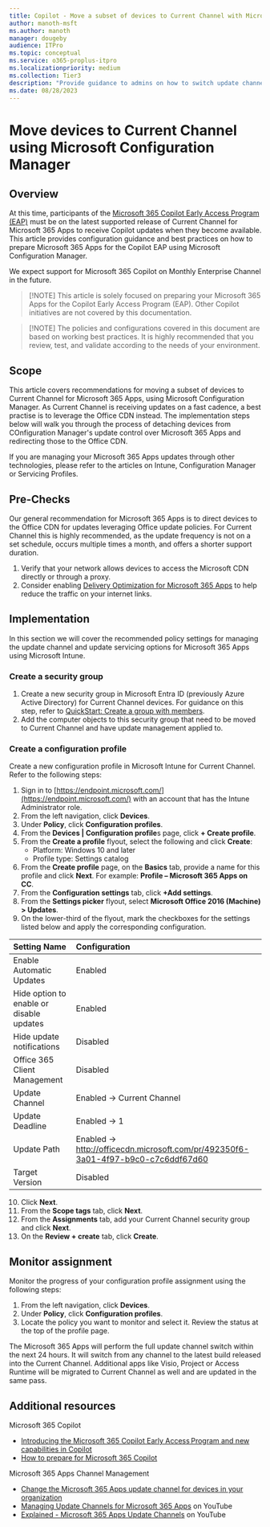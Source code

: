 ```yaml
---
title: Copilot - Move a subset of devices to Current Channel with Microsoft Configuration Manager
author: manoth-msft
ms.author: manoth
manager: dougeby
audience: ITPro 
ms.topic: conceptual 
ms.service: o365-proplus-itpro
ms.localizationpriority: medium
ms.collection: Tier3
description: "Provide guidance to admins on how to switch update channel to Current Channel for Microsoft 365 Apps to prepare for Copilot"
ms.date: 08/28/2023
---
```


# Move devices to Current Channel using Microsoft Configuration Manager

## Overview

At this time, participants of the [Microsoft 365 Copilot Early Access Program (EAP)](https://www.microsoft.com/microsoft-365/blog/2023/05/09/introducing-the-microsoft-365-copilot-early-access-program-and-new-capabilities-in-copilot/) must be on the latest supported release of Current Channel for Microsoft 365 Apps to receive Copilot updates when they become available. This article provides configuration guidance and best practices on how to prepare Microsoft 365 Apps for the Copilot EAP using Microsoft Configuration Manager.

We expect support for Microsoft 365 Copilot on Monthly Enterprise Channel in the future.

> [!NOTE] This article is solely focused on preparing your Microsoft 365 Apps for the Copilot Early Access Program (EAP). Other Copilot initiatives are not covered by this documentation.

> [!NOTE] The policies and configurations covered in this document are based on working best practices. It is highly recommended that you review, test, and validate according to the needs of your environment.
 
## Scope
This article covers recommendations for moving a subset of devices to Current Channel for Microsoft 365 Apps, using Microsoft Configuration Manager. As Current Channel is receiving updates on a fast cadence, a best practise is to leverage the Office CDN instead. The implementation steps below will walk you through the process of detaching devices from COnfiguration Manager's update control over Microsoft 365 Apps and redirecting those to the Office CDN.




If you are managing your Microsoft 365 Apps updates through other technologies, please refer to the articles on Intune, Configuration Manager or Servicing Profiles.

## Pre-Checks
Our general recommendation for Microsoft 365 Apps is to direct devices to the Office CDN for updates leveraging Office update policies. For Current Channel this is highly recommended, as the update frequency is not on a set schedule, occurs multiple times a month, and offers a shorter support duration.
1.	Verify that your network allows devices to access the Microsoft CDN directly or through a proxy.
2.	Consider enabling [Delivery Optimization for Microsoft 365 Apps](https://learn.microsoft.com/deployoffice/delivery-optimization) to help reduce the traffic on your internet links.

## Implementation
In this section we will cover the recommended policy settings for managing the update channel and update servicing options for Microsoft 365 Apps using Microsoft Intune. 

### Create a security group
1.	Create a new security group in Microsoft Entra ID (previously Azure Active Directory) for Current Channel devices. For guidance on this step, refer to [QuickStart: Create a group with members](https://learn.microsoft.com/azure/active-directory/fundamentals/groups-view-azure-portal).
2.	Add the computer objects to this security group that need to be moved to Current Channel and have update management applied to. 

### Create a configuration profile
Create a new configuration profile in Microsoft Intune for Current Channel. Refer to the following steps:
1.	Sign in to [https://endpoint.microsoft.com/](https://endpoint.microsoft.com/) with an account that has the Intune Administrator role.
2.	From the left navigation, click **Devices**.
3.	Under **Policy**, click **Configuration profiles**.
4.	From the **Devices | Configuration profile**s page, click **+ Create profile**.
5.	From the **Create a profile** flyout, select the following and click **Create**:
    - Platform: Windows 10 and later
    - Profile type: Settings catalog
6.	From the **Create profile** page, on the **Basics** tab, provide a name for this profile and click **Next**. For example: **Profile – Microsoft 365 Apps on CC**.
7.	From the **Configuration settings** tab, click **+Add settings**.
8.	From the **Settings picker** flyout, select **Microsoft Office 2016 (Machine) > Updates**.
9.	On the lower-third of the flyout, mark the checkboxes for the settings listed below and apply the corresponding configuration. 


|**Setting Name**  |**Configuration**  |
|:---|:---|
|Enable Automatic Updates|Enabled|
|Hide option to enable or disable updates|Enabled|
|Hide update notifications|Disabled|
|Office 365 Client Management|Disabled|
|Update Channel|Enabled → Current Channel|
|Update Deadline|Enabled → 1|
|Update Path|Enabled → http://officecdn.microsoft.com/pr/492350f6-3a01-4f97-b9c0-c7c6ddf67d60|
|Target Version|Disabled|

10.	Click **Next**.
11.	From the **Scope tags** tab, click **Next**.
12.	From the **Assignments** tab, add your Current Channel security group and click **Next**. 
13.	On the **Review + create** tab, click **Create**.

## Monitor assignment
Monitor the progress of your configuration profile assignment using the following steps:
1.	From the left navigation, click **Devices**.
2.	Under **Policy**, click **Configuration profiles**.
3.	Locate the policy you want to monitor and select it. Review the status at the top of the profile page.

The Microsoft 365 Apps will perform the full update channel switch within the next 24 hours. It will switch from any channel to the latest build released into the Current Channel. Additional apps like Visio, Project or Access Runtime will be migrated to Current Channel as well and are updated in the same pass.

## Additional resources
Microsoft 365 Copilot
- [Introducing the Microsoft 365 Copilot Early Access Program and new capabilities in Copilot](https://www.microsoft.com/en-us/microsoft-365/blog/2023/05/09/introducing-the-microsoft-365-copilot-early-access-program-and-new-capabilities-in-copilot/)
- [How to prepare for Microsoft 365 Copilot](https://techcommunity.microsoft.com/t5/microsoft-365-copilot/how-to-prepare-for-microsoft-365-copilot/ba-p/3851566)

Microsoft 365 Apps Channel Management
- [Change the Microsoft 365 Apps update channel for devices in your organization](https://learn.microsoft.com/deployoffice/updates/change-update-channels)
-	[Managing Update Channels for Microsoft 365 Apps](https://www.youtube.com/watch?v=rIpoloAZnSg) on YouTube
-	[Explained - Microsoft 365 Apps Update Channels](https://www.youtube.com/watch?v=eNn4PDkmo7s) on YouTube

